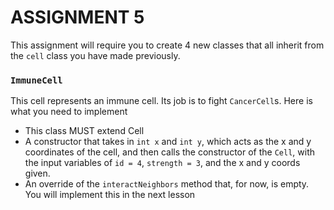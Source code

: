 # ASSIGNMENT 5

This assignment will require you to create 4 new classes that all inherit from the `cell` class you have made previously.

### `ImmuneCell`

This cell represents an immune cell. Its job is to fight `CancerCell`s. Here is what you need to implement

* This class MUST extend Cell
* A constructor that takes in `int x` and `int y`, which acts as the x and y coordinates of the cell, and then calls the constructor of the `Cell`, with the input variables of `id = 4`, `strength = 3`, and the x and y coords given.
* An override of the `interactNeighbors` method that, for now, is empty. You will implement this in the next lesson
